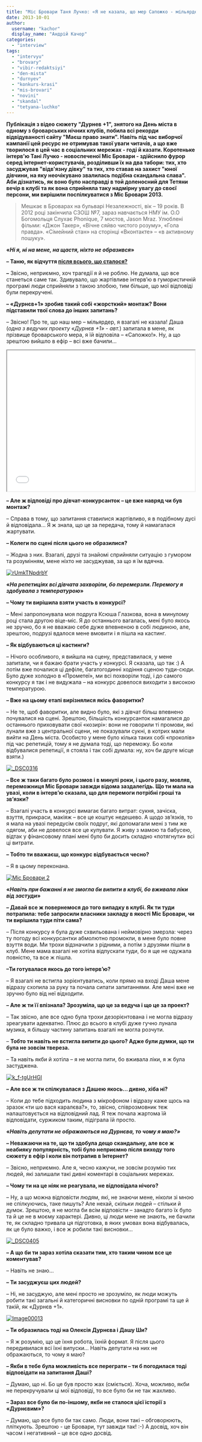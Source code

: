 ```yaml
---
title: "Міс Бровари Таня Лучко: «Я не казала, що мер Сапожко - мільярдер»"
date: 2013-10-01
author: 
  username: "kachor"
  display_name: "Андрій Качор"
categories: 
  - "interview"
tags: 
  - "intervyu"
  - "brovary"
  - "vibir-redaktsiyi"
  - "den-mista"
  - "durnyev"
  - "konkurs-krasi"
  - "mis-brovari"
  - "novini"
  - "skandal"
  - "tetyana-luchko"
---
```


**Публікація з відео сюжету "Дурнев +1", знятого на День міста в одному з броварських нічних клубів, побила всі рекорди відвідуваності сайту "Маєш право знати". Навіть під час виборчої кампанії цей ресурс не отримував такої уваги читачів, а що вже творилося в цей час в соціальних мережах - годі й казати. Коротеньке інтерв'ю Тані Лучко - новоспеченої Міс Бровари - здійснило фурор серед інтернет-користувачів, розділивши їх на два табори: тих, хто засуджував "відв'язну дівку" та тих, хто ставав на захист "юної дівчини, на яку неочікувано звалилась подібна скандальна слава". Аби дізнатись, як воно було насправді в той доленосний для Тетяни вечір в клубі та як вона сприйняла таку надмірну увагу до своєї персони, ми вирішили поспілкуватися з Міс Бровари 2013.**

> Мешкає в Броварах на бульварі Незалежності, вік – 19 років. В 2012 році закінчила СЗОШ №7, зараз навчається НМУ ім. О.О Богомольця Слухає Phonique, 7 мостов, Jason Mraz. Улюблені фільми: «Джон Такер», «Вічне сяйво чистого розуму», «Гола правда». «Сімейний стан» на сторінці «Вконтакте» – «в активному пошуку».

**«_Ні я, ні на мене, на щастя, ніхто не образився_»**

**– Таню, як відчуття [після всього, що сталося?](https://mpz.brovary.org/sapozhko-milyarder-potoki-pravdi-vid-mis-brovari-2013/)**

**–** Звісно, неприємно, хоч трагедії я й не роблю. Не думала, що все станеться саме так. Здивувало, що жартівливе інтерв’ю в гумористичній програмі люди сприйняли з такою злобою, тим більше, що мої відповіді були перекручені.

**– «Дурнєв+1» зробив такий собі «жорсткий» монтаж? Вони підставили твої слова до інших запитань?**

– Звісно! Про те, що наш мер – мільярдер, я взагалі не казала! Даша (_одна з ведучих проекту «Дурнєв +1» - авт._) запитала в мене, як прізвище броварського мера, я їй відповіла – «Сапожко!». Ну, а що зрештою вийшло в ефір – всі вже бачили...

<iframe src="//player.vimeo.com/video/75378880" width="500" height="375" allowfullscreen="allowfullscreen"></iframe>

**– Але ж відповіді про дівчат-конкурсанток – це вже навряд чи був монтаж?**

– Справа в тому, що запитання ставилися жартівливо, я в подібному дусі й відповідала… Я ж знала, що це за передача, тому й намагалася жартувати.

**– Колеги по сцені після цього не образилися?**

– Жодна з них. Взагалі, друзі та знайомі сприйняли ситуацію з гумором та розумінням, мене ніхто не засуджував, за що я їм вдячна.

[![rUmkTNpdrbY](https://mpz.brovary.org/wp-content/uploads/2013/10/rUmkTNpdrbY.jpg)](https://mpz.brovary.org/wp-content/uploads/2013/10/rUmkTNpdrbY.jpg)

**«_На репетиціях всі дівчата захворіли, бо перемерзли. Перемогу я здобувала з температурою_»**

**– Чому ти вирішила взяти участь в конкурсі?**

– Мені запропонувала моя подруга Ксюша Глазкова, вона в минулому році стала другою віце-міс. Я до останнього вагалась, мені було якось не зручно, бо я не вважаю себе дуже впевненою в собі людиною, але, зрештою, подрузі вдалося мене вмовити і я пішла на кастинг.

**– Як відбуваються ці кастинги?**

– Нічого особливого, я вийшла на сцену, представилася, у мене запитали, чи я бажаю брати участь у конкурсі. Я сказала, що так :) А потім вже почалися ці дефіле, багатогодинні ходіння сценою туди-сюди. Було дуже холодно в «Прометеї», ми всі похворіли тоді, і до самого конкурсу я так і не видужала – на конкурс довелося виходити з високою температурою.

**– Вже на цьому етапі вирізнялися якісь фаворитки?**

– Не те, щоб фаворитки, але видно було, які з дівчат більш впевнено почувалися на сцені. Зрештою, більшість конкурсанток намагалися до останнього приховувати свої «козирі»: вони не говорили ті промови, які лунали вже з центральної сцени, не показували сукні, в котрих мали вийти на День міста. Особисто у мене було кілька таких собі «проколів» під час репетицій, тому я не думала тоді, що переможу. Бо коли відбувалися репетиції, я стояла і так собі думала: ну, хоч би друге місце взяти.)

[![_DSC0316](https://mpz.brovary.org/wp-content/uploads/2013/10/DSC0316.jpg)](https://mpz.brovary.org/wp-content/uploads/2013/10/DSC0316.jpg)

**– Все ж таки багато було розмов і в минулі роки, і цього разу, мовляв, переможниця Міс Бровари завжди відома заздалегідь. Що ти мала на увазі, коли в інтерв’ю сказала, що для перемоги потрібні гроші та зв’язки?**

– Взагалі участь в конкурсі вимагає багато витрат: сукня, зачіска, взуття, прикраси, макіяж – все це коштує недешево. А щодо зв’язків, то я мала на увазі передусім своїх подруг, які допомагали мені з тим же одягом, аби не довелося все це купувати. Я живу з мамою та бабусею, відтак у фінансовому плані мені було би досить складно «потягнути» всі ці витрати.

**– Тобто ти вважаєш, що конкурс відбувається чесно?**

– Я в цьому переконана.

[![Міс Бровари 2](https://mpz.brovary.org/wp-content/uploads/2013/10/Mis-Brovari-2.jpg)](https://mpz.brovary.org/wp-content/uploads/2013/10/Mis-Brovari-2.jpg)

**«_Навіть при бажанні я не змогла би випити в клубі, бо вживала ліки від застуди_»**

**– Давай все ж повернемося до того випадку в клубі. Як ти туди потрапила: тебе запросили власники закладу в якості Міс Бровари, чи ти вирішила туди піти сама?**

– Після конкурсу я була дуже схвильована і неймовірно змерзла: через ту погоду всі конкурсантки абмолютно промокли, в мене було повне взуття води. Ми трохи відзначили з рідними, а потім з друзями пішли в клуб. Мене мама взагалі не хотіла відпускати туди, бо я ще не одужала повністю, та все ж пішла.

**–Ти готувалася якось до того інтерв’ю?**

– Я взагалі не встигла зорієнтуватись, коли прямо на вході Даша мене відразу схопила за руку та почала сипати запитаннями. Але мені вже не зручно було від неї відходити.

**– Але ж ти її впізнала? Зрозуміла, що це за ведуча і що це за проект?**

– Так звісно, але все одно була трохи дезорієнтована і не могла відразу зреагувати адекватно. Плюс до всього в клубі дуже гучно лунала музика, я більшу частину запитань взагалі не могла розчути.

– **Тобто ти навіть не встигла випити до цього? Адже були думки, що ти була не зовсім твереза.**

– Та навіть якби й хотіла – я не могла пити, бо вживала ліки, я ж була застуджена.

[![k_f-tgUrHGI](https://mpz.brovary.org/wp-content/uploads/2013/10/k_f-tgUrHGI.jpg)](https://mpz.brovary.org/wp-content/uploads/2013/10/k_f-tgUrHGI.jpg)

**– Але все ж ти спілкувалася з Дашею якось… дивно, хіба ні?**

– Коли до тебе підходить людина з мікрофоном і відразу каже щось на зразок «ти шо вася каралєва?», то, звісно, співрозмовник теж налаштовується на відповідний лад. Я теж почала жартома їй відповідати, суржиком таким, підіграла їй просто.

**«_Навіть депутати не ображаються на Дурнєва, то чому я маю?»_**

**– Неважаючи на те, що ти здобула дещо скандальну, але все ж неабияку популярність, тобі було неприємно після виходу того сюжету в ефір і коли він потрапив в Інтернет?**

– Звісно, неприємно. Але я, чесно кажучи, не зовсім розумію тих людей, які залишали такі дивні коментарі в соціальних мережах.

**– Чому ти на це ніяк не реагувала, не відповідала нічого?**

– Ну, а що можна відповісти людям, які, не знаючи мене, ніколи зі мною не спілкуючись, таке пишуть? Але нехай, скільки людей – стільки й думок. Зрештою, я не могла би всім відповісти – занадто багато їх було та й це не в моєму характері. Дивно, ці люди мене не знають, не бачили те, як складно тривала ця підготовка, в яких умовах вона відбувалась, як це було важко, і все ж робили такі висновки...

[![_DSC0405](https://mpz.brovary.org/wp-content/uploads/2013/10/DSC04051.jpg)](https://mpz.brovary.org/wp-content/uploads/2013/10/DSC04051.jpg)

**– А що би ти зараз хотіла сказати тим, хто таким чином все це коментував?**

– Навіть не знаю…

**– Ти засуджуєш цих людей?**

– Ні, не засуджую, але мені просто не зрозуміло, як люди можуть робити такі загальні й категоричні висновки по одній програмі та ще й такій, як «Дурнєв +1».

[![Image00013](https://mpz.brovary.org/wp-content/uploads/2013/10/Image00013.jpg)](https://mpz.brovary.org/wp-content/uploads/2013/10/Image00013.jpg)

**– Ти образилась тоді на Олексія Дурнєва і Дашу Ши?**

– Я ж розумію, що це їхня робота, їхній формат. Я після цього передивилася всі їхні випуски… Навіть депутати на них не ображаються, то чому я маю?

**– Якби в тебе була можливість все переграти – ти б погодилася тоді відповідати на запитання Даші?**

– Думаю, що ні. Бо це був просто жах (сміється). Хоча, можливо, якби не перекручували ці мої відповіді, то все було би не так жахливо.

**– Зараз все було би по-іншому, якби не сталося цієї історії з «Дурнєвим»?**

– Думаю, що все було би так само. Люди, вони такі – обговорюють, пліткують. Зрештою - це Бровари, тут завжди так! :-) А досвід, хоч він часом і негативний – це все одно досвід.
